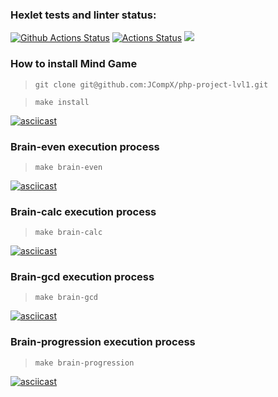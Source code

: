 ### Hexlet tests and linter status:
[![Github Actions Status](https://github.com/JCompX/php-project-lvl1/actions/workflows/phpcs.yml/badge.svg)](https://github.com/JCompX/php-project-lvl1/actions)
[![Actions Status](https://github.com/JCompX/php-project-lvl1/workflows/hexlet-check/badge.svg)](https://github.com/JCompX/php-project-lvl1/actions)
<a href="https://codeclimate.com/github/codeclimate/codeclimate/maintainability"><img src="https://api.codeclimate.com/v1/badges/a99a88d28ad37a79dbf6/maintainability" /></a>
### How to install Mind Game
> ```git clone git@github.com:JCompX/php-project-lvl1.git```

> ```make install```

[![asciicast](https://asciinema.org/a/WNJ9Gi170tbKgoH8GEn4BmjyA.svg)](https://asciinema.org/a/WNJ9Gi170tbKgoH8GEn4BmjyA)

### Brain-even execution process

> ```make brain-even```

[![asciicast](https://asciinema.org/a/61zFEkACKmHaFEilhIDKzZaMD.svg)](https://asciinema.org/a/61zFEkACKmHaFEilhIDKzZaMD)

### Brain-calc execution process

> ```make brain-calc```

[![asciicast](https://asciinema.org/a/ksof1h2ODcttQ9b9qQ5oSoHXd.svg)](https://asciinema.org/a/ksof1h2ODcttQ9b9qQ5oSoHXd)

### Brain-gcd execution process

> ```make brain-gcd```

[![asciicast](https://asciinema.org/a/4e3lWDpCTm624sBtRVWM7vhum.svg)](https://asciinema.org/a/4e3lWDpCTm624sBtRVWM7vhum)

### Brain-progression execution process

> ```make brain-progression```

[![asciicast](https://asciinema.org/a/mEbaqlV1KL3xMZG4UD13kdr1Y.svg)](https://asciinema.org/a/mEbaqlV1KL3xMZG4UD13kdr1Y)
